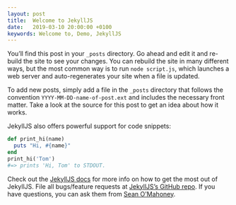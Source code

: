 ```yaml
---
layout: post
title:  Welcome to JekyllJS
date:   2019-03-10 20:00:00 +0100
keywords: Welcome to, Demo, JekyllJS
---
```

You’ll find this post in your `_posts` directory. Go ahead and edit it and re-build the site to see your changes. You can rebuild the site in many different ways, but the most common way is to run `node script.js`, which launches a web server and auto-regenerates your site when a file is updated.

To add new posts, simply add a file in the `_posts` directory that follows the convention `YYYY-MM-DD-name-of-post.ext` and includes the necessary front matter. Take a look at the source for this post to get an idea about how it works.

JekyllJS also offers powerful support for code snippets:

```ruby
def print_hi(name)
  puts "Hi, #{name}"
end
print_hi('Tom')
#=> prints 'Hi, Tom' to STDOUT.
```

Check out the [JekyllJS docs][jekyllJS-docs] for more info on how to get the most out of JekyllJS. File all bugs/feature requests at [JekyllJS’s GitHub repo][jekyllJS-gh]. If you have questions, you can ask them from [Sean O'Mahoney][sean].

[jekyllJS-docs]: https://github.com/Sean12697/JekyllJS/blob/master/README.md
[jekyllJS-gh]:   https://github.com/Sean12697/JekyllJS
[sean]:          https://twitter.com/Sean12697